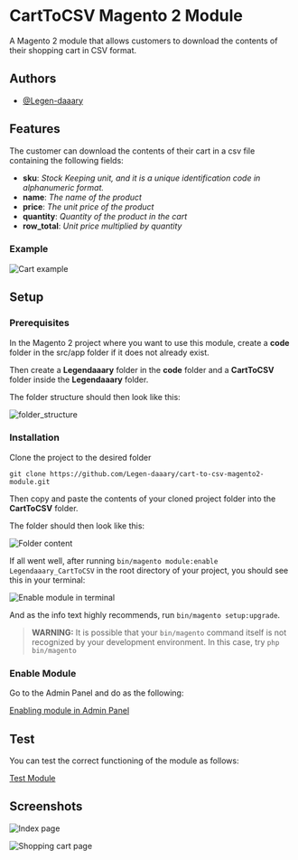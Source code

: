 # CartToCSV Magento 2 Module

A Magento 2 module that allows customers to download the contents of their shopping cart in CSV format.


## Authors

- [@Legen-daaary](https://github.com/Legen-daaary)

## Features

The customer can download the contents of their cart in a csv file containing the following fields:

- **sku**: *Stock Keeping unit, and it is a unique identification code in alphanumeric format.*
- **name**: *The name of the product*
- **price**: *The unit price of the product*
- **quantity**: *Quantity of the product in the cart*
- **row_total**: *Unit price multiplied by quantity*

### Example

![Cart example](https://github.com/Legen-daaary/cart-to-csv-magento2-module/assets/88480871/616f6a69-5e73-4d19-b10c-10c1173db9a3)

## Setup

### Prerequisites

In the Magento 2 project where you want to use this module, create a **code** folder in the src/app folder if it does not already exist.

Then create a **Legendaaary** folder in the **code** folder and a **CartToCSV** folder inside the **Legendaaary** folder.

The folder structure should then look like this:

![folder_structure](https://github.com/Legen-daaary/cart-to-csv-magento2-module/assets/88480871/57494ecb-f3c6-48cc-b3d8-9b94000b7c77)

### Installation

Clone the project to the desired folder
```
git clone https://github.com/Legen-daaary/cart-to-csv-magento2-module.git
```

Then copy and paste the contents of your cloned project folder into the **CartToCSV** folder.

The folder should then look like this:

![Folder content](https://github.com/Legen-daaary/cart-to-csv-magento2-module/assets/88480871/4a004851-1577-482f-8b0e-0b928c303e1c)


If all went well, after running ```bin/magento module:enable Legendaaary_CartToCSV``` in the root directory of your project, you should see this in your terminal:

![Enable module in terminal](https://github.com/Legen-daaary/cart-to-csv-magento2-module/assets/88480871/666a353b-c39c-4dd8-a69e-6da33db5700d)

And as the info text highly recommends, run ```bin/magento setup:upgrade```.


> **WARNING:** It is possible that your ```bin/magento``` command itself is not recognized by your development environment. In this case, try ```php bin/magento```

### Enable Module

Go to the Admin Panel and do as the following:

[Enabling module in Admin Panel](https://github.com/Legen-daaary/cart-to-csv-magento2-module/assets/88480871/fd4846ed-76f2-4bad-89b3-b3cbb8a0e278)

## Test

You can test the correct functioning of the module as follows:

[Test Module](https://github.com/Legen-daaary/cart-to-csv-magento2-module/assets/88480871/456ed82f-ab95-48b3-b27a-552be9000f3c)

## Screenshots

![Index page](https://github.com/Legen-daaary/cart-to-csv-magento2-module/assets/88480871/0f4679f1-7283-4cfc-88fd-ad535d3ccb96)

![Shopping cart page](https://github.com/Legen-daaary/cart-to-csv-magento2-module/assets/88480871/da0dfdb4-0ec8-4dae-8bea-182c90c7bb96)


